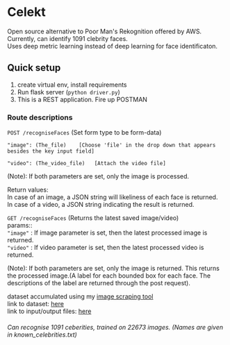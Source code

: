 # Celekt

Open source alternative to Poor Man's Rekognition offered by AWS. Currently, can identify 1091 clebrity faces.  
Uses deep metric learning instead of deep learning for face identificaton.

## Quick setup

1. create virtual env, install requirements
2. Run flask server (`python driver.py`)
3. This is a REST application. Fire up POSTMAN

### Route descriptions

`POST /recogniseFaces` (Set form type to be form-data)

```
"image": (The_file)    [Choose 'file' in the drop down that appears besides the key input field]
```

```
"video": (The_video_file)   [Attach the video file]
```

(Note): If both parameters are set, only the image is processed.

Return values:  
In case of an image, a JSON string will likeliness of each face is returned.  
In case of a video, a JSON string indicating the result is returned.

`GET /recogniseFaces` (Returns the latest saved image/video)  
params::  
`"image"` : If image parameter is set, then the latest processed image is returned.  
`"video"` : If video parameter is set, then the latest processed video is returned.

(Note): If both parameters are set, only the image is returned.
This returns the processed image.(A label for each bounded box for each face. The descriptions of the label are returned through the post request).

dataset accumulated using my [image scraping tool](https://github.com/gigatesseract/GImageScrape)  
link to dataset: [here](https://drive.google.com/open?id=1NpuNBH6FNwPTXpxxPZ-xbqh3YhowcbF5)  
link to input/output files: [here](https://drive.google.com/open?id=1n7_gZiYdT1nfJMj-oUqMKrORQtMCle1v)

###### Can recognise 1091 ceberities, trained on 22673 images. (Names are given in known_celebrities.txt)
